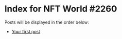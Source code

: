 # Index for NFT World #2260
Posts will be displayed in the order below:

- [Your first post](./001-first.md)

